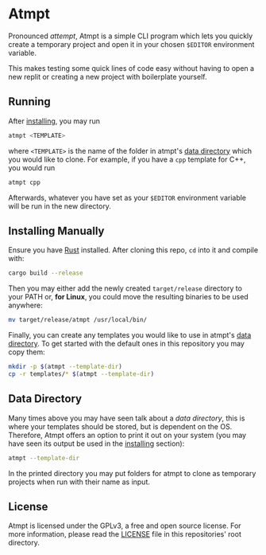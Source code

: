 # Atmpt

Pronounced _attempt_, Atmpt is a simple CLI program which lets you quickly
create a temporary project and open it in your chosen `$EDITOR` environment
variable.

This makes testing some quick lines of code easy without having to open a new
replit or creating a new project with boilerplate yourself.

## Running

After [installing], you may run

```bash
atmpt <TEMPLATE>
```

where `<TEMPLATE>` is the name of the folder in atmpt's [data directory] which
you would like to clone. For example, if you have a `cpp` template for C++, you
would run

```bash
atmpt cpp
```

Afterwards, whatever you have set as your `$EDITOR`
environment variable will be run in the new directory.

## Installing Manually

Ensure you have [Rust] installed. After cloning this repo, `cd` into it and
compile with:

```bash
cargo build --release
```

Then you may either add the newly created `target/release` directory to your
PATH or, **for Linux**, you could move the resulting binaries to be used
anywhere:

```bash
mv target/release/atmpt /usr/local/bin/
```

Finally, you can create any templates you would like to use in atmpt's
[data directory]. To get started with the default ones in this repository you
may copy them:

```bash
mkdir -p $(atmpt --template-dir)
cp -r templates/* $(atmpt --template-dir)
```

## Data Directory

Many times above you may have seen talk about a _data directory_, this is
where your templates should be stored, but is dependent on the OS. Therefore,
Atmpt offers an option to print it out on your system (you may have seen its
output be used in the [installing] section):

```bash
atmpt --template-dir
```

In the printed directory you may put folders for atmpt to clone as temporary
projects when run with their name as input.

## License

Atmpt is licensed under the GPLv3, a free and open source license. For more
information, please read the [LICENSE] file in this repositories' root
directory.

[installing]: https://github.com/marcelohdez/Atmpt/#installing-manually
[data directory]: https://github.com/marcelohdez/Atmpt/#data-directory
[Rust]: https://www.rust-lang.org
[LICENSE]: https://github.com/marcelohdez/Atmpt/blob/master/LICENSE
